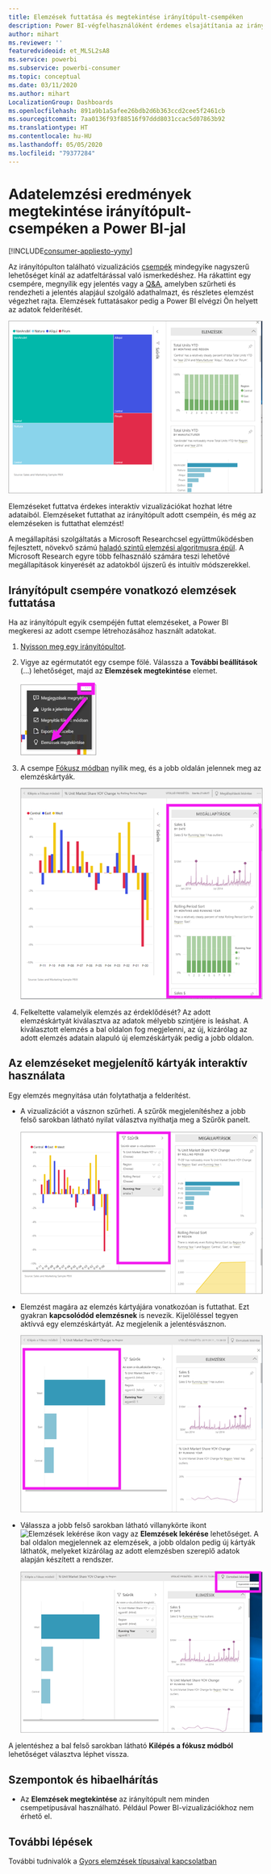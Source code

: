 ```yaml
---
title: Elemzések futtatása és megtekintése irányítópult-csempéken
description: Power BI-végfelhasználóként érdemes elsajátítania az irányítópult-csempék elemzési eredményeinek megállapítását.
author: mihart
ms.reviewer: ''
featuredvideoid: et_MLSL2sA8
ms.service: powerbi
ms.subservice: powerbi-consumer
ms.topic: conceptual
ms.date: 03/11/2020
ms.author: mihart
LocalizationGroup: Dashboards
ms.openlocfilehash: 891a9b1a5afee26bdb2d6b363ccd2cee5f2461cb
ms.sourcegitcommit: 7aa0136f93f88516f97ddd8031ccac5d07863b92
ms.translationtype: HT
ms.contentlocale: hu-HU
ms.lasthandoff: 05/05/2020
ms.locfileid: "79377284"
---
```

# <a name="view-data-insights-on-dashboard-tiles-with-power-bi"></a>Adatelemzési eredmények megtekintése irányítópult-csempéken a Power BI-jal

[!INCLUDE[consumer-appliesto-yyny](../includes/consumer-appliesto-yyny.md)]

Az irányítópulton található vizualizációs [csempék](end-user-tiles.md) mindegyike nagyszerű lehetőséget kínál az adatfeltárással való ismerkedéshez. Ha rákattint egy csempére, megnyílik egy jelentés vagy a [Q&A](end-user-q-and-a.md), amelyben szűrheti és rendezheti a jelentés alapjául szolgáló adathalmazt, és részletes elemzést végezhet rajta. Elemzések futtatásakor pedig a Power BI elvégzi Ön helyett az adatok felderítését.

![három pont menü mód](./media/end-user-insights/power-bi-insight.png)

Elemzéseket futtatva érdekes interaktív vizualizációkat hozhat létre adataiból. Elemzéseket futtathat az irányítópult adott csempéin, és még az elemzéseken is futtathat elemzést!

A megállapítási szolgáltatás a Microsoft Researchcsel együttműködésben fejlesztett, növekvő számú [haladó szintű elemzési algoritmusra épül](end-user-insight-types.md). A Microsoft Research egyre több felhasználó számára teszi lehetővé megállapítások kinyerését az adatokból újszerű és intuitív módszerekkel.

## <a name="run-insights-on-a-dashboard-tile"></a>Irányítópult csempére vonatkozó elemzések futtatása
Ha az irányítópult egyik csempéjén futtat elemzéseket, a Power BI megkeresi az adott csempe létrehozásához használt adatokat. 

1. [Nyisson meg egy irányítópultot](end-user-dashboards.md).
2. Vigye az egérmutatót egy csempe fölé. Válassza a **További beállítások** (...) lehetőséget, majd az **Elemzések megtekintése** elemet. 

    ![három pont menü mód](./media/end-user-insights/power-bi-hovers.png)


3. A csempe [Fókusz módban](end-user-focus.md) nyílik meg, és a jobb oldalán jelennek meg az elemzéskártyák.    
   
    ![Fókusz mód](./media/end-user-insights/power-bi-insights-tile.png)    
4. Felkeltette valamelyik elemzés az érdeklődését? Az adott elemzéskártyát kiválasztva az adatok mélyebb szintjére is leáshat. A kiválasztott elemzés a bal oldalon fog megjelenni, az új, kizárólag az adott elemzés adatain alapuló új elemzéskártyák pedig a jobb oldalon.    

 ## <a name="interact-with-the-insight-cards"></a>Az elemzéseket megjelenítő kártyák interaktív használata
Egy elemzés megnyitása után folytathatja a felderítést.

   * A vizualizációt a vásznon szűrheti.  A szűrők megjelenítéshez a jobb felső sarokban látható nyilat választva nyithatja meg a Szűrők panelt.

      ![elemzés és a Szűrők menü kibontva](./media/end-user-insights/power-bi-filters.png)
   
   * Elemzést magára az elemzés kártyájára vonatkozóan is futtathat. Ezt gyakran **kapcsolódód elemzésnek** is nevezik. Kijelöléssel tegyen aktívvá egy elemzéskártyát. Az megjelenik a jelentésvásznon.
   
      ![elemzés és a Szűrők menü kibontva](./media/end-user-insights/power-bi-insight-card.png)
   
   * Válassza a jobb felső sarokban látható villanykörte ikont ![Elemzések lekérése ikon](./media/end-user-insights/power-bi-bulb-icon.png) vagy az **Elemzések lekérése** lehetőséget. A bal oldalon megjelennek az elemzések, a jobb oldalon pedig új kártyák láthatók, melyeket kizárólag az adott elemzésben szereplő adatok alapján készített a rendszer.
     
     ![az Elemzések lekérése ikon a menüsávon](./media/end-user-insights/power-bi-related.png)
     
A jelentéshez a bal felső sarokban látható **Kilépés a fókusz módból** lehetőséget választva léphet vissza.

## <a name="considerations-and-troubleshooting"></a>Szempontok és hibaelhárítás
- Az **Elemzések megtekintése** az irányítópult nem minden csempetípusával használható. Például Power BI-vizualizációkhoz nem érhető el.<!--[Power BI visuals](end-user-custom-visuals.md)-->


## <a name="next-steps"></a>További lépések
További tudnivalók a [Gyors elemzések típusaival kapcsolatban](end-user-insight-types.md)

